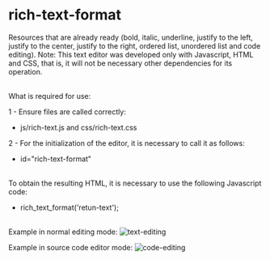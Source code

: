 # rich-text-format

Resources that are already ready (bold, italic, underline, justify to the left, justify to the center, justify to the right, ordered list, unordered list and code editing).
Note: This text editor was developed only with Javascript, HTML and CSS, that is, it will not be necessary other dependencies for its operation.
</br></br>

What is required for use:

1 - Ensure files are called correctly:
- js/rich-text.js and css/rich-text.css

2 - For the initialization of the editor, it is necessary to call it as follows:
- id="rich-text-format"
</br></br>

To obtain the resulting HTML, it is necessary to use the following Javascript code:
 - rich_text_format('retun-text');
</br></br>

Example in normal editing mode:
![text-editing](https://user-images.githubusercontent.com/54510844/91242204-2f308c00-e71d-11ea-818b-482c00a2027b.png)

Example in source code editor mode:
![code-editing](https://user-images.githubusercontent.com/54510844/91242230-3ce61180-e71d-11ea-80fe-5162c6ed4beb.png)
</br></br>
